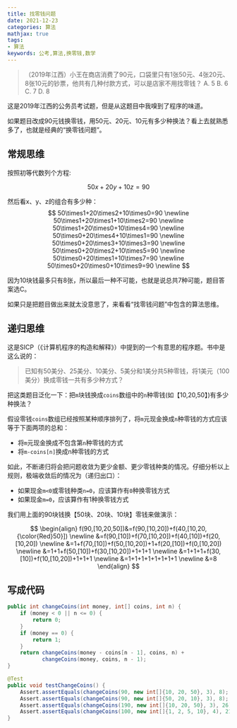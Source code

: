 ```yaml
---
title: 找零钱问题
date: 2021-12-23
categories: 算法
mathjax: true
tags:
- 算法
keywords: 公考,算法,换零钱,数学
---
```


>（2019年江西）小王在商店消费了90元，口袋里只有1张50元、4张20元、8张10元的钞票，他共有几种付款方式，可以是店家不用找零钱？
> A. 5    B. 6    C. 7    D. 8

这是2019年江西的公务员考试题，但是从这题目中我嗅到了程序的味道。

如果题目改成90元钱换零钱，用50元、20元、10元有多少种换法？看上去就熟悉多了，也就是经典的“换零钱问题”。

## 常规思维

按照初等代数列个方程:

$$
50x+20y+10z=90
$$

然后看x、y、z的组合有多少种：
$$
50\times1+20\times2+10\times0=90 \newline
50\times1+20\times1+10\times2=90 \newline
50\times1+20\times0+10\times4=90 \newline
50\times0+20\times4+10\times1=90 \newline
50\times0+20\times3+10\times3=90 \newline
50\times0+20\times2+10\times5=90 \newline
50\times0+20\times1+10\times7=90 \newline
50\times0+20\times0+10\times9=90 \newline
$$

因为10块钱最多只有8张，所以最后一种不可能，也就是说总共7种可能，题目答案选C。

如果只是把题目做出来就太没意思了，来看看“找零钱问题”中包含的算法思维。

## 递归思维

这是SICP（《计算机程序的构造和解释》）中提到的一个有意思的程序题。书中是这么说的：

> 已知有50美分、25美分、10美分、5美分和1美分共5种零钱，将1美元（100美分）换成零钱一共有多少种方式？

把这类题目泛化一下：把`m`块钱换成`coins`数组中的`n`种零钱(如【10,20,50】)有多少种换法？

假设零钱`coins`数组已经按照某种顺序排列了，将`m`元现金换成`n`种零钱的方式应该等于下面两项的总和：

* 将`m`元现金换成不包含第`n`种零钱的方式
* 将`m-coins[n]`换成n种零钱的方式

如此，不断递归将会把问题收敛为更少金额、更少零钱种类的情况。仔细分析以上规则，极端收敛后的情况为（递归出口）：

* 如果现金`m<0`或零钱种类`n=0`，应该算作有`0`种换零钱方式
* 如果现金`m=0`，应该算作有1种换零钱方式

我们用上面的90块钱换【50块、20块、10块】零钱来做演示：

$$
\begin{align}
f(90,[10,20,50])&=f(90,[10,20])+f(40,[10,20,{\color{Red}50}]) \newline
&=f(90,[10])+f(70,[10,20])+f(40,[10])+f(20,[10,20]) \newline
&=1+f(70,[10])+f(50,[10,20])+1+f(20,[10])+f(0,[10,20]) \newline
&=1+1+f(50,[10])+f(30,[10,20])+1+1+1 \newline
&=1+1+1+f(30,[10])+f(10,[10,20])+1+1+1 \newline
&=1+1+1+1+1+1+1+1 \newline
&=8
\end{align}
$$

## 写成代码

```java
public int changeCoins(int money, int[] coins, int n) {
    if (money < 0 || n <= 0) {
        return 0;
    }
    if (money == 0) {
        return 1;
    }
    return changeCoins(money - coins[n - 1], coins, n) + 
           changeCoins(money, coins, n - 1);
}

@Test
public void testChangeCoins() {
    Assert.assertEquals(changeCoins(90, new int[]{10, 20, 50}, 3), 8);
    Assert.assertEquals(changeCoins(90, new int[]{50, 20, 10}, 3), 8);
    Assert.assertEquals(changeCoins(190, new int[]{10, 20, 50}, 3), 26);
    Assert.assertEquals(changeCoins(100, new int[]{1, 2, 5, 10}, 4), 2156);
}
```